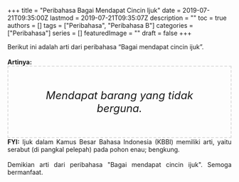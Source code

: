 +++
title = "Peribahasa Bagai Mendapat Cincin Ijuk"
date = 2019-07-21T09:35:00Z
lastmod = 2019-07-21T09:35:07Z
description = ""
toc = true
authors = []
tags = ["Peribahasa", "Peribahasa B"]
categories = ["Peribahasa"]
series = []
featuredImage = ""
draft = false
+++

<div dir="ltr" style="text-align: left;" trbidi="on"><div style="text-align: justify;">Berikut ini adalah arti dari peribahasa “Bagai mendapat cincin ijuk”.</div><br /><div style="text-align: justify;"><b>Artinya:</b></div><div style="border: 2px dashed #ddd; font-size: 24px; height: auto; margin: 0 auto; padding: 50px; text-align: center; width: auto;"><i>Mendapat barang yang tidak berguna.</i></div><div style="text-align: justify;"><b>FYI:</b> Ijuk dalam Kamus Besar Bahasa Indonesia (KBBI) memiliki arti, yaitu serabut (di pangkal pelepah) pada pohon enau; bengkung.<br /><br /></div><div style="text-align: justify;">Demikian arti dari peribahasa "Bagai mendapat cincin ijuk". Semoga bermanfaat.</div></div>
